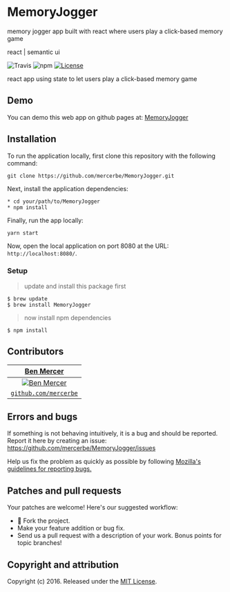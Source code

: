 # MemoryJogger
memory jogger app built with react where users play a click-based memory game

react | semantic ui

![Travis](https://img.shields.io/travis/USER/REPO.svg)
![npm](https://img.shields.io/npm/v/npm.svg)
[![License](http://img.shields.io/:license-mit-blue.svg?style=flat-square)](http://badges.mit-license.org)

react app using state to let users play a click-based memory game

## Demo

You can demo this web app on github pages at:  [MemoryJogger](https://mercerbe.github.io/MemoryJogger/)

## Installation

To run the application locally, first clone this repository with the following command:

	git clone https://github.com/mercerbe/MemoryJogger.git

Next, install the application dependencies:

	* cd your/path/to/MemoryJogger
	* npm install

Finally, run the app locally:

	yarn start

Now, open the local application on port 8080 at the URL: `http://localhost:8080/`.

### Setup

> update and install this package first

```shell
$ brew update
$ brew install MemoryJogger
```

> now install npm dependencies

```shell
$ npm install
```

## Contributors

| <a href="http://github.com/mercerbe" target="_blank">**Ben Mercer**</a> |
| :---: |
| [![Ben Mercer](https://avatars3.githubusercontent.com/u/35779366?s=150&v=3)](http://github.com/mercerbe) |
| <a href="http://github.com/mercerbe" target="_blank">`github.com/mercerbe`</a> |



## Errors and bugs

If something is not behaving intuitively, it is a bug and should be reported.
Report it here by creating an issue: https://github.com/mercerbe/MemoryJogger/issues

Help us fix the problem as quickly as possible by following [Mozilla's guidelines for reporting bugs.](https://developer.mozilla.org/en-US/docs/Mozilla/QA/Bug_writing_guidelines#General_Outline_of_a_Bug_Report)

## Patches and pull requests

Your patches are welcome! Here's our suggested workflow:

* 🍴 Fork the project.
* Make your feature addition or bug fix.
* Send us a pull request with a description of your work. Bonus points for topic branches!

## Copyright and attribution

Copyright (c) 2016. Released under the [MIT License](https://github.com/mercerbe/MemoryJogger/LICENSE).
